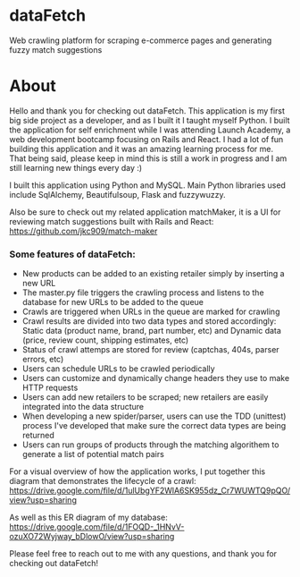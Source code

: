 # dataFetch
Web crawling platform for scraping e-commerce pages and generating fuzzy match suggestions

# About
Hello and thank you for checking out dataFetch. This application is my first big side project as a developer, and as I built it I taught myself Python. I built the application for self enrichment while I was attending Launch Academy, a web development bootcamp focusing on Rails and React. I had a lot of fun building this application and it was an amazing learning process for me. That being said, please keep in mind this is still a work in progress and I am still learning new things every day :)

I built this application using Python and MySQL. Main Python libraries used include SqlAlchemy, Beautifulsoup, Flask and fuzzywuzzy.

Also be sure to check out my related application matchMaker, it is a UI for reviewing match suggestions built with Rails and React: https://github.com/jkc909/match-maker

### Some features of dataFetch:
- New products can be added to an existing retailer simply by inserting a new URL
- The master.py file triggers the crawling process and listens to the database for new URLs to be added to the queue
- Crawls are triggered when URLs in the queue are marked for crawling
- Crawl results are divided into two data types and stored accordingly: Static data (product name, brand, part number, etc) and Dynamic data (price, review count, shipping estimates, etc)
- Status of crawl attemps are stored for review (captchas, 404s, parser errors, etc)
- Users can schedule URLs to be crawled periodically
- Users can customize and dynamically change headers they use to make HTTP requests
- Users can add new retailers to be scraped; new retailers are easily integrated into the data structure
- When developing a new spider/parser, users can use the TDD (unittest) process I've developed that make sure the correct data types are being returned
- Users can run groups of products through the matching algorithem to generate a list of potential match pairs

For a visual overview of how the application works, I put together this diagram that demonstrates the lifecycle of a crawl:
https://drive.google.com/file/d/1ulUbgYF2WlA6SK955dz_Cr7WUWTQ9pQO/view?usp=sharing

As well as this ER diagram of my database:
https://drive.google.com/file/d/1FOQD-_1HNvV-ozuXO72Wyjway_bDlowO/view?usp=sharing

Please feel free to reach out to me with any questions, and thank you for checking out dataFetch!
